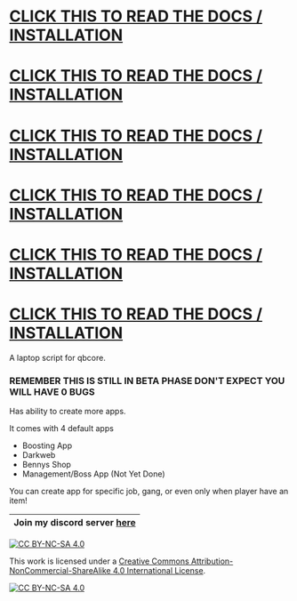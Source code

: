 # [CLICK THIS TO READ THE DOCS / INSTALLATION](https://justlazzy.github.io/docs/free-scripts/indigo-laptop/)

# [CLICK THIS TO READ THE DOCS / INSTALLATION](https://justlazzy.github.io/docs/free-scripts/indigo-laptop/)

# [CLICK THIS TO READ THE DOCS / INSTALLATION](https://justlazzy.github.io/docs/free-scripts/indigo-laptop/)

# [CLICK THIS TO READ THE DOCS / INSTALLATION](https://justlazzy.github.io/docs/free-scripts/indigo-laptop/)

# [CLICK THIS TO READ THE DOCS / INSTALLATION](https://justlazzy.github.io/docs/free-scripts/indigo-laptop/)

# [CLICK THIS TO READ THE DOCS / INSTALLATION](https://justlazzy.github.io/docs/free-scripts/indigo-laptop/)

<tr/>

A laptop script for qbcore.

### REMEMBER THIS IS STILL IN BETA PHASE DON'T EXPECT YOU WILL HAVE 0 BUGS

Has ability to create more apps.

It comes with 4 default apps
- Boosting App
- Darkweb
- Bennys Shop
- Management/Boss App (Not Yet Done)

You can create app for specific job, gang, or even only when player have an item!

| Join my discord server [here](https://discord.gg/fqUjRyhW2z) |
| ------------------------------------------------------------ |



[![CC BY-NC-SA 4.0][cc-by-nc-sa-shield]][cc-by-nc-sa]

This work is licensed under a
[Creative Commons Attribution-NonCommercial-ShareAlike 4.0 International License][cc-by-nc-sa].

[![CC BY-NC-SA 4.0][cc-by-nc-sa-image]][cc-by-nc-sa]

[cc-by-nc-sa]: http://creativecommons.org/licenses/by-nc-sa/4.0/
[cc-by-nc-sa-image]: https://licensebuttons.net/l/by-nc-sa/4.0/88x31.png
[cc-by-nc-sa-shield]: https://img.shields.io/badge/License-CC%20BY--NC--SA%204.0-lightgrey.svg
